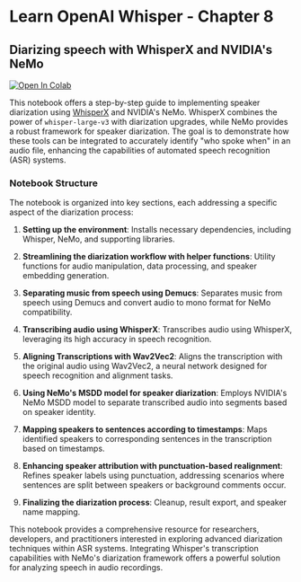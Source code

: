 # Learn OpenAI Whisper - Chapter 8

## Diarizing speech with WhisperX and NVIDIA's NeMo

[![Open In Colab](https://colab.research.google.com/assets/colab-badge.svg)](https://colab.research.google.com/drive/1-TSAhmGl5QplD9-NzWLOONkH43SEMwdF)

This notebook offers a step-by-step guide to implementing speaker diarization using [WhisperX](https://replicate.com/dinozoiddev/whisperx) and NVIDIA's NeMo. WhisperX combines the power of `whisper-large-v3` with diarization upgrades, while NeMo provides a robust framework for speaker diarization. The goal is to demonstrate how these tools can be integrated to accurately identify "who spoke when" in an audio file, enhancing the capabilities of automated speech recognition (ASR) systems.

### Notebook Structure

The notebook is organized into key sections, each addressing a specific aspect of the diarization process:

1. **Setting up the environment**: Installs necessary dependencies, including Whisper, NeMo, and supporting libraries.

2. **Streamlining the diarization workflow with helper functions**: Utility functions for audio manipulation, data processing, and speaker embedding generation.

3. **Separating music from speech using Demucs**: Separates music from speech using Demucs and convert audio to mono format for NeMo compatibility.

4. **Transcribing audio using WhisperX**: Transcribes audio using WhisperX, leveraging its high accuracy in speech recognition.

5. **Aligning Transcriptions with Wav2Vec2**: Aligns the transcription with the original audio using Wav2Vec2, a neural network designed for speech recognition and alignment tasks.

6. **Using NeMo's MSDD model for speaker diarization**: Employs NVIDIA's NeMo MSDD model to separate transcribed audio into segments based on speaker identity.

7. **Mapping speakers to sentences according to timestamps**: Maps identified speakers to corresponding sentences in the transcription based on timestamps.

8. **Enhancing speaker attribution with punctuation-based realignment**: Refines speaker labels using punctuation, addressing scenarios where sentences are split between speakers or background comments occur.

9. **Finalizing the diarization process**: Cleanup, result export, and speaker name mapping.

This notebook provides a comprehensive resource for researchers, developers, and practitioners interested in exploring advanced diarization techniques within ASR systems. Integrating Whisper's transcription capabilities with NeMo's diarization framework offers a powerful solution for analyzing speech in audio recordings.
